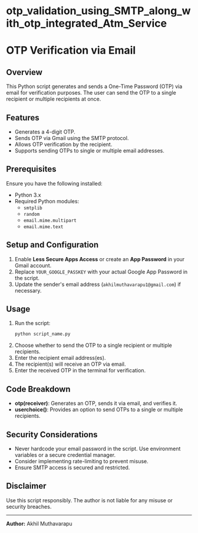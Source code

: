 # otp_validation_using_SMTP_along_with_otp_integrated_Atm_Service
# OTP Verification via Email

## Overview
This Python script generates and sends a One-Time Password (OTP) via email for verification purposes. The user can send the OTP to a single recipient or multiple recipients at once.

## Features
- Generates a 4-digit OTP.
- Sends OTP via Gmail using the SMTP protocol.
- Allows OTP verification by the recipient.
- Supports sending OTPs to single or multiple email addresses.

## Prerequisites
Ensure you have the following installed:
- Python 3.x
- Required Python modules:
  - `smtplib`
  - `random`
  - `email.mime.multipart`
  - `email.mime.text`

## Setup and Configuration
1. Enable **Less Secure Apps Access** or create an **App Password** in your Gmail account.
2. Replace `YOUR_GOOGLE_PASSKEY` with your actual Google App Password in the script.
3. Update the sender's email address (`akhilmuthavarapu1@gmail.com`) if necessary.

## Usage
1. Run the script:
   ```bash
   python script_name.py
   ```
2. Choose whether to send the OTP to a single recipient or multiple recipients.
3. Enter the recipient email address(es).
4. The recipient(s) will receive an OTP via email.
5. Enter the received OTP in the terminal for verification.

## Code Breakdown
- **otp(receiver)**: Generates an OTP, sends it via email, and verifies it.
- **userchoice()**: Provides an option to send OTPs to a single or multiple recipients.

## Security Considerations
- Never hardcode your email password in the script. Use environment variables or a secure credential manager.
- Consider implementing rate-limiting to prevent misuse.
- Ensure SMTP access is secured and restricted.

## Disclaimer
Use this script responsibly. The author is not liable for any misuse or security breaches.

---
**Author:** Akhil Muthavarapu


